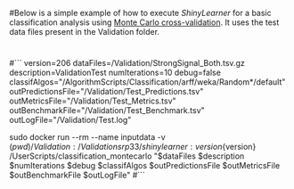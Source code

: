 #Below is a simple example of how to execute *ShinyLearner* for a basic classification analysis using [Monte Carlo cross-validation](https://en.wikipedia.org/wiki/Cross-validation_(statistics)#Repeated_random_sub-sampling_validation). It uses the test data files present in the Validation folder.
#
#```
version=206
dataFiles=/Validation/StrongSignal_Both.tsv.gz
description=ValidationTest
numIterations=10
debug=false
classifAlgos="/AlgorithmScripts/Classification/arff/weka/Random*/default"
outPredictionsFile="/Validation/Test_Predictions.tsv"
outMetricsFile="/Validation/Test_Metrics.tsv"
outBenchmarkFile="/Validation/Test_Benchmark.tsv"
outLogFile="/Validation/Test.log"

sudo docker run --rm --name inputdata -v $(pwd)/Validation:/Validation srp33/shinylearner:version${version} /UserScripts/classification_montecarlo "$dataFiles $description $numIterations $debug $classifAlgos $outPredictionsFile $outMetricsFile $outBenchmarkFile $outLogFile"
#```
